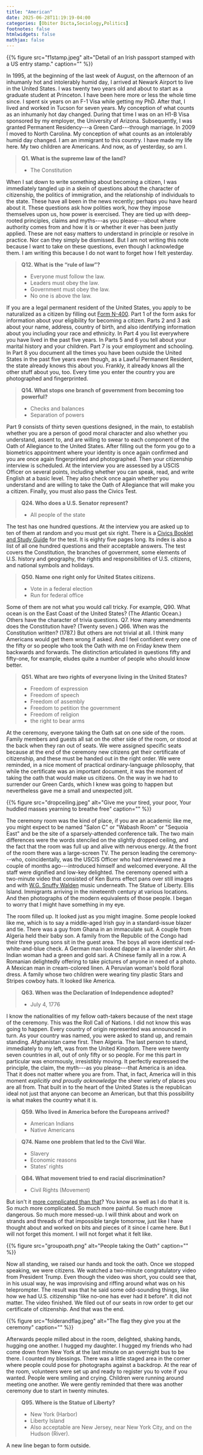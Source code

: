 ```yaml
---
title: "American"
date: 2025-06-28T11:19:19-04:00
categories: [Obiter Dicta,Sociology,Politics]
footnotes: false
htmlwidgets: false
mathjax: false
---
```



{{% figure src="f1stamp.jpeg" alt="Detail of an Irish passport stamped with a US entry stamp." caption="" %}}

In 1995, at the beginning of the last week of August, on the afternoon of an inhumanly hot and intolerably humid day, I arrived at Newark Airport to live in the United States. I was twenty two years old and about to start as a graduate student at Princeton. I have been here more or less the whole time since. I spent six years on an F-1 Visa while getting my PhD. After that, I lived and worked in Tucson for seven years. My conception of what counts as an inhumanly hot day changed. During that time I was on an H1-B Visa sponsored by my employer, the University of Arizona. Subsequently, I was granted Permanent Residency---a Green Card---through marriage. In 2009 I moved to North Carolina. My conception of what counts as an intolerably humid day changed. I am an immigrant to this country. I have made my life here. My two children are Americans. And now, as of yesterday, so am I. 

> **Q1. What is the supreme law of the land?**
> - The Constitution 

When I sat down to write something about becoming a citizen, I was immediately tangled up in a skein of questions about the character of citizenship, the politics of immigration, and the relationship of individuals to the state. These have all been in the news recently; perhaps you have heard about it. These questions ask how polities work, how they impose themselves upon us, how power is exercised. They are tied up with deep-rooted principles, claims and myths---as you please---about where authority comes from and how it is or whether it ever has been justly applied. These are not easy matters to understand in principle or resolve in practice. Nor can they simply be dismissed. But I am not writing this note because I want to take on these questions, even though I acknowledge them. I am writing this because I do not want to forget how I felt yesterday. 

> **Q12. What is the “rule of law”?**
> - Everyone must follow the law.
> - Leaders must obey the law.
> - Government must obey the law.
> - No one is above the law.

If you are a legal permanent resident of the United States, you apply to be naturalized as a citizen by filling out [Form N-400](https://www.uscis.gov/sites/default/files/document/forms/n-400.pdf). Part 1 of the form asks for information about your eligibility for becoming a citizen. Parts 2 and 3 ask about your name, address, country of birth, and also identifying information about you including your race and ethnicity. In Part 4 you list everywhere you have lived in the past five years. In Parts 5 and 6 you tell about your marital history and your children. Part 7 is your employment and  schooling. In Part 8 you document all the times you have been outside the United States in the past five years even though, as a Lawful Permanent Resident, the state already knows this about you. Frankly, it already knows all the other stuff about you, too. Every time you enter the country you are photographed and fingerprinted.

> **Q14. What stops one branch of government from becoming too powerful?**
> - Checks and balances
> - Separation of powers


Part 9 consists of thirty seven questions designed, in the main, to establish whether you are a person of good moral character and also whether you understand, assent to, and are willing to swear to each component of the Oath of Allegiance to the United States. After filling out the form you go to a biometrics appointment where your identity is once again confirmed and you are once again fingerprinted and photographed. Then your citizenship interview is scheduled. At the interview you are assessed by a USCIS Officer on several points, including whether you can speak, read, and write English at a basic level. They also check once again whether you understand and are willing to take the Oath of Allegiance that will make you a citizen. Finally, you must also pass the Civics Test. 

> **Q24. Who does a U.S. Senator represent?**
> - All people of the state

The test has one hundred questions. At the interview you are asked up to ten of them at random and you must get six right. There is a [Civics Booklet and Study Guide](https://www.uscis.gov/sites/default/files/document/brochures/OOC_M-1175_CivicsTextbook_8.5x11_V7_RGB_English_508.pdf) for the test. It is eighty five pages long. Its index is also a list of all one hundred questions and their acceptable answers. The test covers the Constitution, the branches of government, some elements of U.S. history and geography, the rights and responsibilities of U.S. citizens, and national symbols and holidays. 


> **Q50. Name one right only for United States citizens.**
> - Vote in a federal election
> - Run for federal office


Some of them are not what you would call tricky. For example, Q90. What ocean is on the East Coast of the United States? (The Atlantic Ocean.) Others have the character of trivia questions. Q7. How many amendments does the Constitution have? (Twenty seven.) Q66. When was the Constitution written? (1787.) But others are not trivial at all. I think many Americans would get them wrong if asked. And I feel confident every one of the fifty or so people who took the Oath with me on Friday knew them backwards and forwards. The distinction articulated in questions fifty and fifty-one, for example, eludes quite a number of people who should know better.

> **Q51. What are two rights of everyone living in the United States?**
> - Freedom of expression
> - Freedom of speech
> - Freedom of assembly
> - Freedom to petition the government
> - Freedom of religion
> - the right to bear arms

At the ceremony, everyone taking the Oath sat on one side of the room. Family members and guests all sat on the other side of the room, or stood at the back when they ran out of seats. We were assigned specific seats because at the end of the ceremony new citizens get their certificate of citizenship, and these must be handed out in the right order. We were reminded, in a nice moment of practical ordinary-language philosophy, that while the certificate was an important document, it was the moment of taking the oath that would make us citizens. On the way in we had to surrender our Green Cards, which I knew was going to happen but nevertheless gave me a small and unexpected jolt.

{{% figure src="dropceiling.jpeg" alt="Give me your tired, your poor, Your huddled masses yearning to breathe free" caption="" %}}

The ceremony room was the kind of place, if you are an academic like me, you might expect to be named "Salon C" or "Wabash Room" or "Sequoia East" and be the site of a sparsely-attended conference talk. The two main differences were the words stenciled on the slightly dropped ceiling, and the fact that the room was full up and alive with nervous energy. At the front of the room there was a large-screen TV. The person leading the ceremony---who, coincidentally, was the USCIS Officer who had interviewed me a couple of months ago---introduced himself and welcomed everyone. All the staff were dignified and low-key delighted. The ceremony opened with a two-minute video that consisted of Ken Burns effect pans over still images and with [W.G. Snuffy Walden](https://en.wikipedia.org/wiki/W._G._Snuffy_Walden) music underneath. The Statue of Liberty. Ellis Island. Immigrants arriving in the nineteenth century at various locations. And then photographs of the modern equivalents of those people. I began to worry that I might have something in my eye.

The room filled up. It looked just as you might imagine. Some people looked like me, which is to say a middle-aged Irish guy in a standard-issue blazer and tie. There was a guy from Ghana in an immaculate suit. A couple from Algeria held their baby son. A family from the Republic of the Congo had their three young sons sit in the guest area. The boys all wore identical red-white-and-blue check. A German man looked dapper in a lavender shirt. An Indian woman had a green and gold sari. A Chinese family all in a row. A Romanian delightedly offering to take pictures of anyone in need of a photo. A Mexican man in cream-colored linen. A Peruvian woman's  bold floral dress. A family whose two children were wearing tiny plastic Stars and Stripes cowboy hats. It looked like America.

> **Q63. When was the Declaration of Independence adopted?**
> - July 4, 1776

I know the nationalities of my fellow oath-takers because of the next stage of the ceremony. This was the Roll Call of Nations. I did not know this was going to happen. Every country of origin represented was announced in turn. As your country was named, you were asked to stand up, and remain standing. Afghanistan came first. Then Algeria. The last person to stand, immediately to my left, was from the United Kingdom. There were twenty seven countries in all, out of only fifty or so people. For me this part in particular was enormously, irresistibly moving. It perfectly expressed the principle, the claim, the myth---as you please---that America is an idea. That it does not matter where you are from. That, in fact, America will in this moment _explicitly and proudly acknowledge_ the sheer variety of places you are all from. That built in to the heart of the United States is the republican ideal not just that anyone can become an American, but that this possibility is what makes the country what it is. 

> **Q59. Who lived in America before the Europeans arrived?**
> - American Indians
> - Native Americans

> **Q74. Name one problem that led to the Civil War.**
> - Slavery
> - Economic reasons
> - States’ rights

> **Q84. What movement tried to end racial discrimination?**
> - Civil Rights (Movement)

But isn't it [more complicated than that](https://kieranhealy.org/files/papers/fuck-nuance.pdf)? You know as well as I do that it is. So much more complicated. So much more painful. So much more dangerous. So much more messed-up. I will think about and work on strands and threads of that impossible tangle tomorrow, just like I have thought about and worked on bits and pieces of it since I came here. But I will not forget this moment. I will not forget what it felt like.

{{% figure src="groupoath.png" alt="People taking the Oath" caption="" %}}

Now all standing, we raised our hands and took the oath. Once we stopped speaking, we were citizens. We watched a two-minute congratulatory video from President Trump. Even though the video was short, you could see that, in his usual way, he was improvising and riffing around what was on his teleprompter. The result was that he said some odd-sounding things, like how we had  U.S. citizenship "like no-one has ever had it before". It did not matter. The video finished. We filed out of our seats in row order to get our certificate of citizenship. And that was the end.

{{% figure src="folderandflag.jpeg" alt="The flag they give you at the ceremony" caption="" %}}

Afterwards people milled about in the room, delighted, shaking hands, hugging one another. I hugged my daughter. I hugged my friends who had come down from New York at the last minute on an overnight bus to be there. I counted my blessings. There was a little staged area in the corner where people could pose for photographs against a backdrop. At the rear of the room, volunteers were set up and ready to register you to vote if you wanted. People were smiling and crying. Children were running around meeting one another. We were gently reminded that there was another ceremony due to start in twenty minutes. 

> **Q95. Where is the Statue of Liberty?**
> - New York (Harbor)
> - Liberty Island
> - Also acceptable are New Jersey, near New York City, and on the Hudson (River).

A new line began to form outside.
